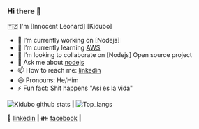 ### Hi there 👋

🇹🇿 I'm [Innocent Leonard]  [Kidubo] 

- 🔭 I’m currently working on [Nodejs]
- 🌱 I’m currently learning [AWS](https://aws.amazon.com/)
- 👯 I’m looking to collaborate on [Nodejs] Open source project
- 💬 Ask me about [nodejs](https://nodejs.org/en/)
- 📫 How to reach me: [linkedin](https://www.linkedin.com/in/innocent-leonard-b42179131/)
- 😄 Pronouns: He/Him
- ⚡ Fun fact: Shit happens "Así es la vida" 


![Kidubo github stats](https://github-readme-stats.vercel.app/api?username=kidubo&count_private=true&show_icons=true) **|**
![Top_langs](https://github-readme-stats.vercel.app/api/top-langs/?username=kidubo&layout=compact)


👔 [linkedin](https://www.linkedin.com/in/innocent-leonard-b42179131/) **|**
👪 [facebook](https://www.facebook.com/innocent.leonard.9/) **|**
